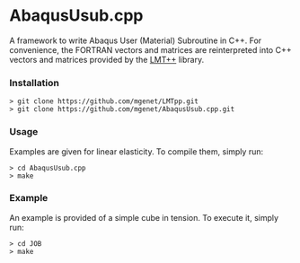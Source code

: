 # AbaqusUsub.cpp

A framework to write Abaqus User (Material) Subroutine in C++.
For convenience, the FORTRAN vectors and matrices are reinterpreted into C++ vectors and matrices provided by the [LMT++](https://github.com/hleclerc/LMTpp) library.

### Installation

```
> git clone https://github.com/mgenet/LMTpp.git
> git clone https://github.com/mgenet/AbaqusUsub.cpp.git
```

### Usage

Examples are given for linear elasticity.
To compile them, simply run:

```
> cd AbaqusUsub.cpp
> make
```

### Example

An example is provided of a simple cube in tension.
To execute it, simply run:

```
> cd JOB
> make
```
